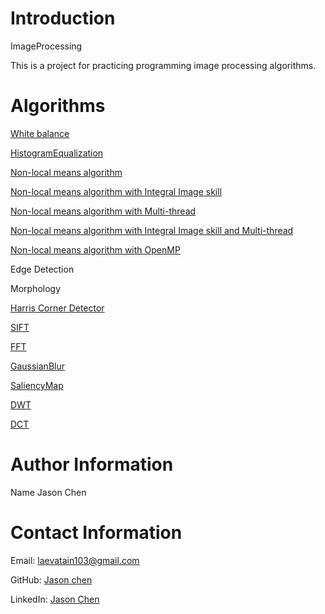 



# Introduction

ImageProcessing

This is a project for practicing programming image processing algorithms.

# **Algorithms**
[White balance ](https://github.com/jasonchenwork/ImageProcessing/blob/main/md/whitebalance.md)  

[HistogramEqualization](https://github.com/jasonchenwork/ImageProcessing/blob/main/md/Histogramequalization.md)  

[Non-local means algorithm](https://github.com/jasonchenwork/ImageProcessing/blob/main/md/NLM.md)  

[Non-local means algorithm with Integral Image skill](https://github.com/jasonchenwork/ImageProcessing/blob/main/md/NLMwithintegrallmage.md)  

[Non-local means algorithm with Multi-thread](https://github.com/jasonchenwork/ImageProcessing/blob/main/md/NLMwiththread.md)  

[ Non-local means algorithm with Integral Image skill and Multi-thread ](https://github.com/jasonchenwork/ImageProcessing/blob/main/md/NLMwithintegrallmagethread.md)  

[Non-local means algorithm with OpenMP](https://github.com/jasonchenwork/ImageProcessing/blob/main/md/NLMwithintegrallmageopenmp.md)  

Edge Detection  

Morphology  
  
[Harris Corner Detector](https://github.com/jasonchenwork/ImageProcessing/blob/main/md/harriscorner.md)  
 
[SIFT](https://github.com/jasonchenwork/ImageProcessing/blob/main/md/SIFT.md)
  
[FFT](https://github.com/jasonchenwork/ImageProcessing/blob/main/md/FFT.md)  

[GaussianBlur](https://github.com/jasonchenwork/ImageProcessing/blob/main/md/GaussianBlur.md)  

[SaliencyMap](https://github.com/jasonchenwork/ImageProcessing/blob/main/md/saliencymap.md)  
  
[DWT](https://github.com/jasonchenwork/ImageProcessing/blob/main/md/DWT.md)  

[DCT](https://github.com/jasonchenwork/ImageProcessing/blob/main/md/DCT.md)
# **Author Information**
Name
Jason Chen
  
# **Contact Information**

Email: <laevatain103@gmail.com>

GitHub: [Jason chen](https://github.com/jasonchenwork)

LinkedIn: [Jason Chen](https://www.linkedin.com/in/tsungchun-chen-996729186/)
